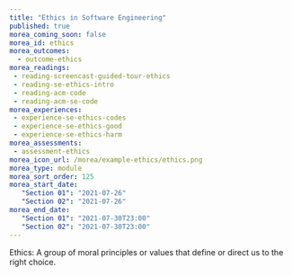 ```yaml
---
title: "Ethics in Software Engineering"
published: true
morea_coming_soon: false
morea_id: ethics
morea_outcomes:
  - outcome-ethics
morea_readings:
 - reading-screencast-guided-tour-ethics
 - reading-se-ethics-intro
 - reading-acm-code
 - reading-acm-se-code
morea_experiences:
 - experience-se-ethics-codes
 - experience-se-ethics-good
 - experience-se-ethics-harm
morea_assessments:
 - assessment-ethics
morea_icon_url: /morea/example-ethics/ethics.png
morea_type: module
morea_sort_order: 125
morea_start_date:  
   "Section 01": "2021-07-26"
   "Section 02": "2021-07-26"
morea_end_date:  
   "Section 01": "2021-07-30T23:00"
   "Section 02": "2021-07-30T23:00"
---
```


Ethics: A group of moral principles or values that define or direct us to the right choice.
